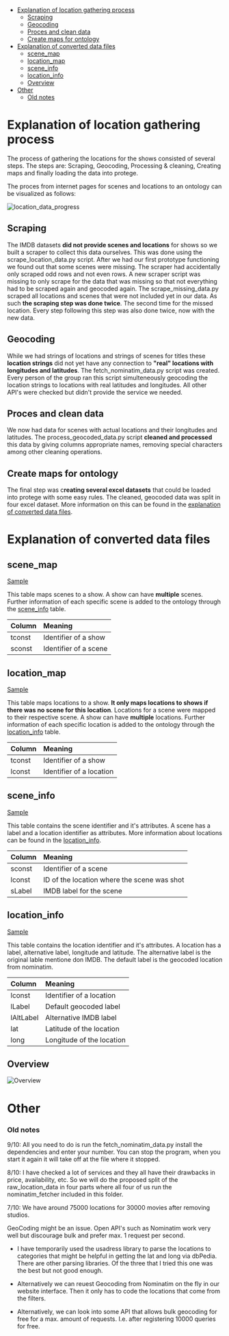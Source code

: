 - [Explanation of location gathering process](#explanation-of-location-gathering-process)
  - [Scraping](#scraping)
  - [Geocoding](#geocoding)
  - [Proces and clean data](#proces-and-clean-data)
  - [Create maps for ontology](#create-maps-for-ontology)
- [Explanation of converted data files](#explanation-of-converted-data-files)
  - [scene_map](#scene_map)
  - [location_map](#location_map)
  - [scene_info](#scene_info)
  - [location_info](#location_info)
  - [Overview](#overview)
- [Other](#other)
    - [Old notes](#old-notes)

# Explanation of location gathering process

The process of gathering the locations for the shows consisted of several steps. The steps are: Scraping, Geocoding, Processing & cleaning, Creating maps and finally loading the data into protege.

The proces from internet pages for scenes and locations to an ontology can be visualized as follows:

![location_data_progress](images/location_data_process.png)

## Scraping

The IMDB datasets **did not provide scenes and locations** for shows so we built a scraper to collect this data ourselves. This was done using the scrape_location_data.py script. After we had our first prototype functioning we found out that some scenes were missing. The scraper had accidentally only scraped odd rows and not even rows. A new scraper script was missing to only scrape for the data that was missing so that not everything had to be scraped again and geocoded again. The scrape_missing_data.py scraped all locations and scenes that were not included yet in our data. As such **the scraping step was done twice**. The second time for the missed location. Every step following this step was also done twice, now with the new data.

## Geocoding

While we had strings of locations and strings of scenes for titles these **location strings** did not yet have any connection to **"real" locations with longitudes and latitudes**. The fetch_nominatim_data.py script was created. Every person of the group ran this script simulteneously geocoding the location strings to locations with real latitudes and longitudes. All other API's were checked but didn't provide the service we needed.

## Proces and clean data

We now had data for scenes with actual locations and their longitudes and latitudes. The process_geocoded_data.py script **cleaned and processed** this data by giving columns appropriate names, removing special characters among other cleaning operations.

## Create maps for ontology

The final step was c**reating several excel datasets** that could be loaded into protege with some easy rules. The cleaned, geocoded data was split in four excel dataset. More information on this can be found in the [explanation of converted data files](#explanation-of-converted-data-files).

# Explanation of converted data files

## scene_map

[Sample](converted_data/samples/scene_map_sample.csv)

This table maps scenes to a show. A show can have **multiple** scenes. Further information of each specific scene is added to the ontology through the [scene_info](#scene_info) table.

| Column | Meaning               |
| :----- | :-------------------- |
| tconst | Identifier of a show  |
| sconst | Identifier of a scene |

## location_map

[Sample](converted_data/samples/location_map_sample.csv)

This table maps locations to a show. **It only maps locations to shows if there was no scene for this location**. Locations for a scene were mapped to their respective scene. A show can have **multiple** locations. Further information of each specific location is added to the ontology through the [location_info](#location_info) table.

| Column | Meaning                  |
| :----- | :----------------------- |
| tconst | Identifier of a show     |
| lconst | Identifier of a location |

## scene_info

[Sample](converted_data/samples/scene_info_sample.csv)

This table contains the scene identifier and it's attributes. A scene has a label and a location identifier as attributes. More information about locations can be found in the [location_info](#location_info).

| Column | Meaning                                     |
| :----- | :------------------------------------------ |
| sconst | Identifier of a scene                       |
| lconst | ID of the location where the scene was shot |
| sLabel | IMDB label for the scene                    |

## location_info

[Sample](converted_data/samples/location_info_sample.csv)

This table contains the location identifier and it's attributes. A location has a label, alternative label, longitude and latitude. The alternative label is the original lable mentione don IMDB. The default label is the geocoded location from nominatim.

| Column    | Meaning                   |
| :-------- | :------------------------ |
| lconst    | Identifier of a location  |
| lLabel    | Default geocoded label    |
| lAltLabel | Alternative IMDB label    |
| lat       | Latitude of the location  |
| long      | Longitude of the location |

## Overview

![Overview](../converted_data/images/overview.png)

# Other

### Old notes

9/10: All you need to do is run the fetch_nominatim_data.py install the dependencies and enter your number. You can stop the program, when you start it again it will take off at the file where it stopped.

8/10: I have checked a lot of services and they all have their drawbacks in price, availability, etc. So we will do the proposed split of the raw_location_data in four parts where all four of us run the nominatim_fetcher included in this folder.

7/10: We have around 75000 locations for 30000 movies after removing studios.

GeoCoding might be an issue. Open API's such as Nominatim work very well but discourage bulk and prefer max. 1 request per second.

- I have temporarily used the usadress library to parse the locations to categories that might be helpful in getting the lat and long via dbPedia. There are other parsing libraries. Of the three that I tried this one was the best but not good enough.

- Alternatively we can reuest Geocoding from Nominatim on the fly in our website interface. Then it only has to code the locations that come from the filters.

- Alternatively, we can look into some API that allows bulk geocoding for free for a max. amount of requests. I.e. after registering 10000 queries for free.
